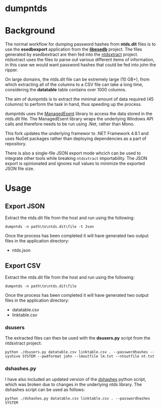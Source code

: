 dumpntds
========

# Background

The normal workflow for dumping password hashes from **ntds.dit** files is to use the **esedbexport** application from the **[libesedb](https://github.com/libyal/libesedb)** project. The files generated by esedbextract are then fed into the [ntdsxtract](https://github.com/csababarta/ntdsxtract) project. ntdsxtract uses the files to parse out various different items of information, in this case we would want password hashes that could be fed into john the ripper.

On large domains, the ntds.dit file can be extremely large (10 GB+), from which extracting all of the columns to a CSV file can take a long time, considering the **datatable** table contains over 1000 columns.

The aim of dumpntds is to extract the minimal amount of data required (45 columns) to perform the task in hand, thus speeding up the process.

dumpntds uses the [ManagedEsent](https://github.com/microsoft/ManagedEsent) library to access the data stored in the ntds.dit file. The ManagedEsent library wraps the underlying Windows API calls and therefore needs to be run using .Net, rather than Mono.

This fork updates the underlying framewor to .NET Framework 4.8.1 and uses NuGet packages rather than deploying dependencies as a part of repository.

There is also a single-file JSON export mode whcich can be used to integrate other tools while breaking `ntdsxtract` importability. The JSON export is opinionated and ignores null values to minimize the exported JSON file size.

# Usage

## Export JSON

Extract the ntds.dit file from the host and run using the following:
```
dumpntds -n path\to\ntds.dit\file -t Json
```

Once the process has been completed it will have generated two output files in the application directory:

- ntds.json

## Export CSV

Extract the ntds.dit file from the host and run using the following:

```
dumpntds -n path\to\ntds.dit\file
```

Once the process has been completed it will have generated two output files in the application directory:

- datatable.csv
- linktable.csv

### dsusers

The extracted files can then be used with the **dsusers.py** script from the ntdsxtract project:

```
python ./dsusers.py datatable.csv linktable.csv . --passwordhashes --syshive SYSTEM --pwdformat john --lmoutfile lm.txt --ntoutfile nt.txt
```

### dshashes.py

I have also included an updated version of the [dshashes](http://ptscripts.googlecode.com/svn/trunk/dshashes.py) python script, which was broken due to changes in the underlying ntds library. The dshashes script can be used as follows:

```
python ./dshashes.py datatable.csv linktable.csv . --passwordhashes SYSTEM
```
